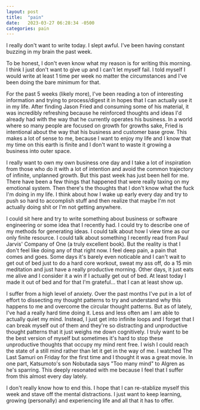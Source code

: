 ```yaml
---
layout: post
title:  "pain"
date:   2023-03-27 06:28:34 -0500
categories: pain
---
```

I really don't want to write today. I slept awful. I've been having constant buzzing in my brain the past week.

To be honest, I don't even know what my reason is for writing this morning. I think I just don't want to give up and I can't let myself fail. I told myself I would write at least 1 time per week no matter the circumstances and I've been doing the bare minimum for that.

For the past 5 weeks (likely more), I've been reading a ton of interesting information and trying to process/digest it in hopes that I can actually use it in my life. After finding Jason Fried and consuming some of his material, it was incredibly refreshing because he reinforced thoughts and ideas I'd already had with the way that he currently operates his business. In a world where so many people are focused on growth for growths sake, Fried is intentional about the way that his business and customer base grow. This makes a lot of sense to me, because I want to enjoy my life and I know that my time on this earth is finite and I don't want to waste it growing a business into outer space.

I really want to own my own business one day and I take a lot of inspiration from those who do it with a lot of intention and avoid the common trajectory of infinite, unplanned growth. But this past week has just been hell for me. There have been a few things that happened that were really taxing on my emotional system. Then there's the thoughts that I don't know what the fuck I'm doing in my life. I think about how I wake up early every day and try to push so hard to accomplish stuff and then realize that maybe I'm not actually doing shit or I'm not getting anywhere.

I could sit here and try to write something about business or software engineering or some idea that I recently had. I could try to describe one of my methods for generating ideas. I could talk about how I view time as our only finite resource. I could talk about something I recently read from Paul Jarvis' Company of One (a truly excellent book). But the reality is that I don't feel like doing any of that right now. I feel deep pain, a pain that comes and goes. Some days it's barely even noticable and I can't wait to get out of bed just to do a hard core workout, sweat my ass off, do a 15 min meditation and just have a really productive morning. Other days, it just eats me alive and I consider it a win if I actually get out of bed. At least today I made it out of bed and for that I'm grateful... that I can at least show up.

I suffer from a high level of anxiety. Over the past months I've put in a lot of effort to dissecting my thought patterns to try and understand why this happens to me and overcome the circular thought patterns. But as of lately, I've had a really hard time doing it. Less and less often am I am able to actually quiet my mind. Instead, I just get into infinite loops and I forget that I can break myself out of them and they're so distracting and unproductive thought patterns that it just weighs me down cognitively. I truly want to be the best version of myself but sometimes it's hard to stop these unproductive thoughts that occupy my mind rent free. I wish I could reach the state of a still mind rather than let it get in the way of me. I watched The Last Samuri on Friday for the first time and I thought it was a great movie. In one part, Katsumoto's son Nobutada says "Too many mind" to Algren as he's sparring. This deeply resonated with me because I feel that I suffer from this almost every day lately. 

I don't really know how to end this. I hope that I can re-stablize myself this week and stave off the mental distractions. I just want to keep learning, growing (personally) and experiencing life and all that it has to offer.